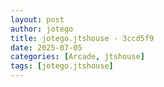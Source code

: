 ```yaml
---
layout: post
author: jotego
title: jotego.jtshouse - 3ccd5f9
date: 2025-07-05
categories: [Arcade, jtshouse]
tags: [jotego.jtshouse]
---
```


